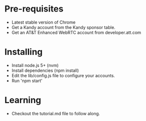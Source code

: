 
# Pre-requisites

- Latest stable version of Chrome
- Get a Kandy account from the Kandy sponsor table.
- Get an AT&T Enhanced WebRTC account from developer.att.com

# Installing

- Install node.js 5+ (nvm)
- Install dependencies (npm install)
- Edit the lib/config.js file to configure your accounts.
- Run 'npm start'

# Learning

- Checkout the tutorial.md file to follow along. 
